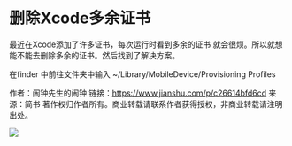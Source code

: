 # 删除Xcode多余证书

最近在Xcode添加了许多证书，每次运行时看到多余的证书 就会很烦。所以就想能不能去删除多余的证书。然后找到了解决方案。

在finder 中前往文件夹中输入 ~/Library/MobileDevice/Provisioning Profiles

作者：闹钟先生的闹钟
链接：https://www.jianshu.com/p/c26614bfd6cd
来源：简书
著作权归作者所有。商业转载请联系作者获得授权，非商业转载请注明出处。

![](https://upload-images.jianshu.io/upload_images/4988049-2b72f2f6f6615898.png?imageMogr2/auto-orient/strip|imageView2/2/w/463)

